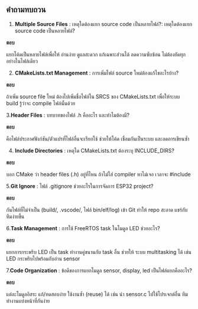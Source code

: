 ## คำถามทบถวน

1. **Multiple Source Files** : เหตุใดต้องแยก source code เป็นหลายไฟล์?: เหตุใดต้องแยก source code เป็นหลายไฟล์?

**ตอบ** 

แยกโค้ดเป็นหลายไฟล์เพื่อให้ อ่านง่าย ดูแลสะดวก แก้เฉพาะส่วนได้ ลดความซับซ้อน ไม่ต้องยัดทุกอย่างในไฟล์เดียว

2. **CMakeLists.txt Management** : การเพิ่มไฟล์ source ใหม่ต้องแก้ไขอะไรบ้าง?

**ตอบ**

ถ้าเพิ่ม source file ใหม่ ต้องไปเพิ่มชื่อไฟล์ใน SRCS ของ CMakeLists.txt เพื่อให้ระบบ build รู้ว่าจะ compile ไฟล์นั้นด้วย


3.**Header Files** : บทบาทของไฟล์ .h คืออะไร และทำไมต้องมี?

**ตอบ**

คือไฟล์ประกาศฟังก์ชัน/ตัวแปรที่ไฟล์อื่นจะเรียกใช้ ช่วยให้โค้ด เชื่อมกันเป็นระบบ และลดการเขียนซ้ำ


4. **Include Directories** : เหตุใด CMakeLists.txt ต้องระบุ INCLUDE_DIRS?

**ตอบ** 

บอก CMake ว่า header files (.h) อยู่ที่ไหน ถ้าไม่ใส่ compiler หาไม่เจอ เวลาจะ #include


5.**Git Ignore** : ไฟล์ .gitignore ช่วยอะไรในการจัดการ ESP32 project?


**ตอบ** 

กันไฟล์ที่ไม่จำเป็น (build/, .vscode/, ไฟล์ bin/elf/log) เข้า Git ทำให้ repo สะอาด แชร์กับทีมง่ายขึ้น


6.**Task Management** : การใช้ FreeRTOS task ในโมดูล LED ช่วยอะไร?


**ตอบ** 

แยกการกระพริบ LED เป็น task ทำงานคู่ขนานกับ task อื่น ช่วยให้ ระบบ multitasking ได้ เช่น LED กระพริบไปพร้อมกับอ่าน sensor


7.**Code Organization** : ข้อดีของการแยกโมดูล sensor, display, led เป็นไฟล์แยกคืออะไร?


**ตอบ** 

แต่ละโมดูลอิสระ แก้/ทดสอบง่าย ใช้งานซ้ำ (reuse) ได้ เช่น นำ sensor.c ไปใช้โปรเจกต์อื่น ทีมทำงานแบ่งหน้าที่กันง่าย
